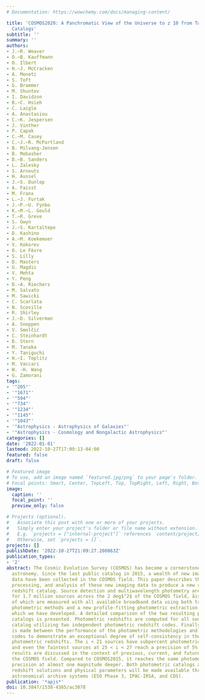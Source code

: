 ```yaml
---
# Documentation: https://wowchemy.com/docs/managing-content/

title: 'COSMOS2020: A Panchromatic View of the Universe to z 10 from Two Complementary
  Catalogs'
subtitle: ''
summary: ''
authors:
- J.~R. Weaver
- O.~B. Kauffmann
- O. Ilbert
- H.~J. McCracken
- A. Moneti
- S. Toft
- G. Brammer
- M. Shuntov
- I. Davidzon
- B.~C. Hsieh
- C. Laigle
- A. Anastasiou
- C.~K. Jespersen
- J. Vinther
- P. Capak
- C.~M. Casey
- C.~J.~R. McPartland
- B. Milvang-Jensen
- B. Mobasher
- D.~B. Sanders
- L. Zalesky
- S. Arnouts
- H. Aussel
- J.~S. Dunlop
- A. Faisst
- M. Franx
- L.~J. Furtak
- J.~P.~U. Fynbo
- K.~M.~L. Gould
- T.~R. Greve
- S. Gwyn
- J.~S. Kartaltepe
- D. Kashino
- A.~M. Koekemoer
- V. Kokorev
- O. Le Fèvre
- S. Lilly
- D. Masters
- G. Magdis
- V. Mehta
- Y. Peng
- D.~A. Riechers
- M. Salvato
- M. Sawicki
- C. Scarlata
- N. Scoville
- R. Shirley
- J.~D. Silverman
- A. Sneppen
- V. Smolc̆ić
- C. Steinhardt
- D. Stern
- M. Tanaka
- Y. Taniguchi
- H.~I. Teplitz
- M. Vaccari
- W. -H. Wang
- G. Zamorani
tags:
- '"205"'
- '"1671"'
- '"594"'
- '"734"'
- '"1234"'
- '"1145"'
- '"1043"'
- '"Astrophysics - Astrophysics of Galaxies"'
- '"Astrophysics - Cosmology and Nongalactic Astrophysics"'
categories: []
date: '2022-01-01'
lastmod: 2022-10-27T17:09:13-04:00
featured: false
draft: false

# Featured image
# To use, add an image named `featured.jpg/png` to your page's folder.
# Focal points: Smart, Center, TopLeft, Top, TopRight, Left, Right, BottomLeft, Bottom, BottomRight.
image:
  caption: ''
  focal_point: ''
  preview_only: false

# Projects (optional).
#   Associate this post with one or more of your projects.
#   Simply enter your project's folder or file name without extension.
#   E.g. `projects = ["internal-project"]` references `content/project/deep-learning/index.md`.
#   Otherwise, set `projects = []`.
projects: []
publishDate: '2022-10-27T21:09:27.200863Z'
publication_types:
- '2'
abstract: The Cosmic Evolution Survey (COSMOS) has become a cornerstone of extragalactic
  astronomy. Since the last public catalog in 2015, a wealth of new imaging and spectroscopic
  data have been collected in the COSMOS field. This paper describes the collection,
  processing, and analysis of these new imaging data to produce a new reference photometric
  redshift catalog. Source detection and multiwavelength photometry are performed
  for 1.7 million sources across the 2 deg$^2$ of the COSMOS field, åisebox-0.5ex~966,000
  of which are measured with all available broadband data using both traditional aperture
  photometric methods and a new profile-fitting photometric extraction tool, THE FARMER,
  which we have developed. A detailed comparison of the two resulting photometric
  catalogs is presented. Photometric redshifts are computed for all sources in each
  catalog utilizing two independent photometric redshift codes. Finally, a comparison
  is made between the performance of the photometric methodologies and of the redshift
  codes to demonstrate an exceptional degree of self-consistency in the resulting
  photometric redshifts. The i < 21 sources have subpercent photometric redshift accuracy
  and even the faintest sources at 25 < i < 27 reach a precision of 5%. Finally, these
  results are discussed in the context of previous, current, and future surveys in
  the COSMOS field. Compared to COSMOS2015, it reaches the same photometric redshift
  precision at almost one magnitude deeper. Both photometric catalogs and their photometric
  redshift solutions and physical parameters will be made available through the usual
  astronomical archive systems (ESO Phase 3, IPAC-IRSA, and CDS).
publication: '*apjs*'
doi: 10.3847/1538-4365/ac3078
---
```


